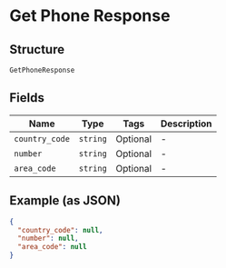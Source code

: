 
# Get Phone Response

## Structure

`GetPhoneResponse`

## Fields

| Name | Type | Tags | Description |
|  --- | --- | --- | --- |
| `country_code` | `string` | Optional | - |
| `number` | `string` | Optional | - |
| `area_code` | `string` | Optional | - |

## Example (as JSON)

```json
{
  "country_code": null,
  "number": null,
  "area_code": null
}
```

